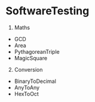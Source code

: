 # SoftwareTesting

1. Maths
  - GCD
  - Area
  - PythagoreanTriple
  - MagicSquare

2. Conversion
  - BinaryToDecimal
  - AnyToAny
  - HexToOct
